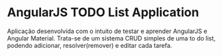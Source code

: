 # AngularJS TODO List Application

Aplicação desenvolvida com o intuito de testar e aprender AngularJS e Angular Material.
Trata-se de um sistema CRUD simples de uma to do list, podendo adicionar, resolver(remover) e editar cada tarefa.